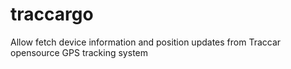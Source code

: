 # traccargo
Allow fetch device information and position updates from Traccar opensource GPS tracking system
